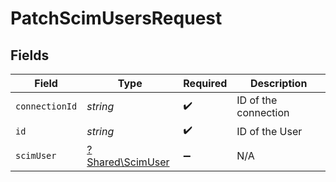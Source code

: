 # PatchScimUsersRequest


## Fields

| Field                                               | Type                                                | Required                                            | Description                                         |
| --------------------------------------------------- | --------------------------------------------------- | --------------------------------------------------- | --------------------------------------------------- |
| `connectionId`                                      | *string*                                            | :heavy_check_mark:                                  | ID of the connection                                |
| `id`                                                | *string*                                            | :heavy_check_mark:                                  | ID of the User                                      |
| `scimUser`                                          | [?Shared\ScimUser](../../Models/Shared/ScimUser.md) | :heavy_minus_sign:                                  | N/A                                                 |